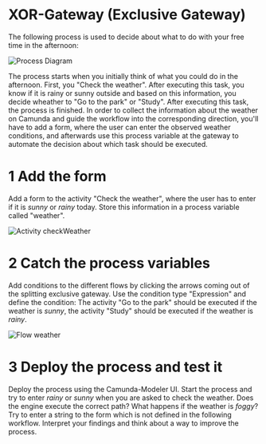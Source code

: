 # XOR-Gateway (Exclusive Gateway)

The following process is used to decide about what to do with your free time in the afternoon:

![Process Diagram](https://github.com/camunda-university-meetup/exercises/tree/dev/bpmn/gateways/XOR-Gateway/img/Process_afternoonActivity.png)

The process starts when you initially think of what you could do in the afternoon. First, you "Check the weather". After executing this task, you know if it is rainy or sunny outside and based on this information, you decide wheather to "Go to the park" or "Study". After executing this task, the process is finished.
In order to collect the information about the weather on Camunda and guide the workflow into the corresponding direction, you'll have to add a form, where the user can enter the observed weather conditions, and afterwards use this process variable at the gateway to automate the decision about which task should be executed.


# 1 Add the form

Add a form to the activity "Check the weather", where the user has to enter if it is *sunny* or *rainy* today. Store this information in a process variable called "weather".

![Activity checkWeather](https://github.com/camunda-university-meetup/exercises/tree/dev/bpmn/gateways/XOR-Gateway/img/Form_CheckWeather.png)

# 2 Catch the process variables

Add conditions to the different flows by clicking the arrows coming out of the splitting exclusive gateway. Use the condition type "Expression" and define the condition: The activity "Go to the park" should be executed if the weather is *sunny*, the activity "Study" should be executed if the weather is *rainy*.

![Flow weather](https://github.com/camunda-university-meetup/exercises/tree/dev/bpmn/gateways/XOR-Gateway/img/Flow_weather.png)

# 3 Deploy the process and test it

Deploy the process using the Camunda-Modeler UI. Start the process and try to enter *rainy* or *sunny* when you are asked to check the weather. Does the engine execute the correct path? What happens if the weather is *foggy*? Try to enter a string to the form which is not defined in the following workflow. Interpret your findings and think about a way to improve the process.
